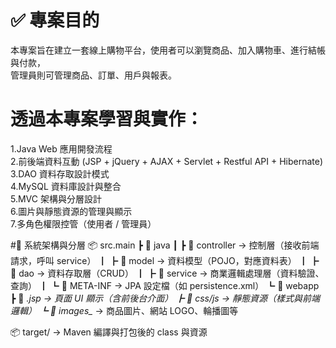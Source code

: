 # ✅ 專案目的
本專案旨在建立一套線上購物平台，使用者可以瀏覽商品、加入購物車、進行結帳與付款，<br>
管理員則可管理商品、訂單、用戶與報表。<br>

# 透過本專案學習與實作：
1.Java Web 應用開發流程<br>
2.前後端資料互動 (JSP + jQuery + AJAX + Servlet + Restful API + Hibernate)<br>
3.DAO 資料存取設計模式<br>
4.MySQL 資料庫設計與整合<br>
5.MVC 架構與分層設計<br>
6.圖片與靜態資源的管理與顯示<br>
7.多角色權限控管（使用者 / 管理員）<br>

#🧱 系統架構與分層
📦 src.main
 ┣ 📁 java
 ┃ ┣ 📁 controller     → 控制層（接收前端請求，呼叫 service）
 ┃ ┣ 📁 model       → 資料模型（POJO，對應資料表）
 ┃ ┣ 📁 dao         → 資料存取層（CRUD）
 ┃ ┣ 📁 service     → 商業邏輯處理層（資料驗證、查詢）
 ┃ ┗ 📁 META-INF    → JPA 設定檔（如 persistence.xml）
 ┗ 📁 webapp
   ┣ 📄 *.jsp        → 頁面 UI 顯示（含前後台介面）
   ┣ 📁 css/js       → 靜態資源（樣式與前端邏輯）
   ┗ 📁 images_*     → 商品圖片、網站 LOGO、輪播圖等

📦 target/ → Maven 編譯與打包後的 class 與資源

